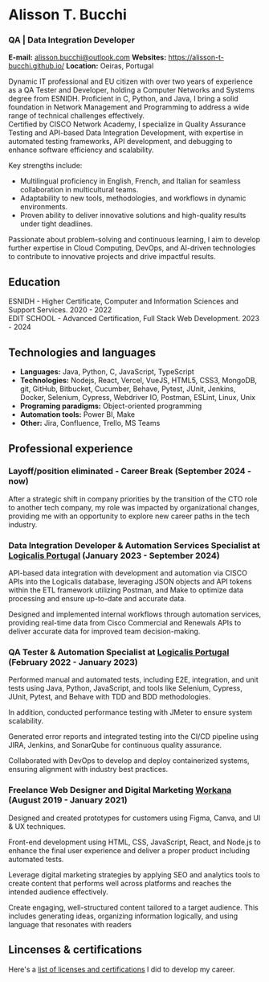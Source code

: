 # Alisson T. Bucchi
### QA | Data Integration Developer 

**E-mail:** alisson.bucchi@outlook.com
**Websites:** https://alisson-t-bucchi.github.io/ 
**Location:** Oeiras, Portugal 

Dynamic IT professional and EU citizen with over two years of experience as a QA Tester and Developer, holding a Computer Networks and Systems degree from ESNIDH. Proficient in C, Python, and Java, I bring a solid foundation in Network Management and Programming to address a wide range of technical challenges effectively.  
Certified by CISCO Network Academy, I specialize in Quality Assurance Testing and API-based Data Integration Development, with expertise in automated testing frameworks, API development, and debugging to enhance software efficiency and scalability.

Key strengths include: 
- Multilingual proficiency in English, French, and Italian for seamless collaboration in multicultural teams. 
- Adaptability to new tools, methodologies, and workflows in dynamic environments. 
- Proven ability to deliver innovative solutions and high-quality results under tight deadlines. 

Passionate about problem-solving and continuous learning, I aim to develop further expertise in Cloud Computing, DevOps, and AI-driven technologies to contribute to innovative projects and drive impactful results.

## Education
ESNIDH - Higher Certificate, Computer and Information Sciences and Support Services. 2020 - 2022  
EDIT SCHOOL - Advanced Certification, Full Stack Web Development. 2023 - 2024   

## Technologies and languages

* **Languages:** Java, Python, C, JavaScript, TypeScript
* **Technologies:** Nodejs, React, Vercel, VueJS, HTML5, CSS3, MongoDB, git, GitHub, Bitbucket, Cucumber, Behave, Pytest, JUnit, Jenkins, Docker, Selenium, Cypress, Webdriver IO, Postman, ESLint, Linux, Unix
* **Programing paradigms:** Object-oriented programming
* **Automation tools:** Power BI, Make
* **Other:** Jira, Confluence, Trello, MS Teams

## Professional experience

### Layoff/position eliminated - Career Break (September 2024 - now)

After a strategic shift in company priorities by the transition of the CTO role to another tech company, my role was impacted by organizational changes, providing me with an opportunity to explore new career paths in the tech industry.

### Data Integration Developer & Automation Services Specialist at [Logicalis Portugal](https://www.pt.logicalis.com/pt-pt) (January 2023 - September 2024)

API-based data integration with development and automation via CISCO APIs into the Logicalis database, leveraging JSON objects and API tokens within the ETL framework utilizing Postman, and Make to optimize data processing and ensure up-to-date and accurate data.  

Designed and implemented internal workflows through automation services, providing real-time data from Cisco Commercial and Renewals APIs to deliver accurate data for improved team decision-making.

### QA Tester & Automation Specialist at [Logicalis Portugal](https://www.pt.logicalis.com/pt-pt) (February 2022 - January 2023)

Performed manual and automated tests, including E2E, integration, and unit tests using Java, Python, JavaScript, and tools like Selenium, Cypress, JUnit, Pytest, and Behave with TDD and BDD methodologies. 

In addition, conducted performance testing with JMeter to ensure system scalability.

Generated error reports and integrated testing into the CI/CD pipeline using JIRA, Jenkins, and SonarQube for continuous quality assurance.

Collaborated with DevOps to develop and deploy containerized systems, ensuring alignment with industry best practices.

### Freelance Web Designer and Digital Marketing [Workana](https://www.workana.com/pt/jobs?language=pt)  (August 2019 - January 2021)

Designed and created prototypes for customers using Figma, Canva, and UI & UX techniques. 

Front-end development using HTML, CSS, JavaScript, React, and Node.js to enhance the final user experience and deliver a proper product including automated tests.

Leverage digital marketing strategies by applying SEO and analytics tools to create content that performs well across platforms and reaches the intended audience effectively.

Create engaging, well-structured content tailored to a target audience. This includes generating ideas, organizing information logically, and using language that resonates with readers

## Lincenses & certifications

Here's a [list of licenses and certifications](personal-cv-model/partials/certificates) I did to develop my career. 

<!-- ## Side projects and community contribution

Here's a [list of side projects](./partials/SIDE_PROJECTS.md) I work on.

## Books I read

Here's a [list of some books I read](./partials/BOOKS.md) that helped me with being the professional I am today.

## Courses I took

Here's a [list of courses I took](./partials/COURSES.md). -->
